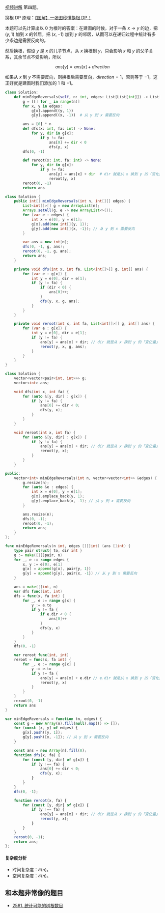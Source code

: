 [视频讲解](https://www.bilibili.com/video/BV1PV411N76R/) 第四题。

换根 DP 原理：[【图解】一张图秒懂换根 DP！](https://leetcode.cn/problems/sum-of-distances-in-tree/solution/tu-jie-yi-zhang-tu-miao-dong-huan-gen-dp-6bgb/)

本题可以先计算出以 $0$ 为根时的答案：在建图的时候，对于一条 $x\rightarrow y$ 的边，把 $(y,1)$ 加到 $x$ 的邻居，把 $(x,-1)$ 加到 $y$ 的邻居，从而可以在递归过程中统计有多少条边是需要反向的。

然后换根，假设 $y$ 是 $x$ 的儿子节点，从 $x$ 换根到 $y$，只会影响 $x$ 和 $y$ 的父子关系，其余节点不受影响，所以

$$
\textit{ans}[y] = \textit{ans}[x] + \textit{direction}
$$

如果从 $x$ 到 $y$ 不需要反向，则换根后需要反向，$\textit{direction}=1$，否则等于 $-1$，这正好就是建图时我们添加的 $1$ 和 $-1$。

```py [sol-Python3]
class Solution:
    def minEdgeReversals(self, n: int, edges: List[List[int]]) -> List[int]:
        g = [[] for _ in range(n)]
        for x, y in edges:
            g[x].append((y, 1))
            g[y].append((x, -1))  # 从 y 到 x 需要反向

        ans = [0] * n
        def dfs(x: int, fa: int) -> None:
            for y, dir in g[x]:
                if y != fa:
                    ans[0] += dir < 0
                    dfs(y, x)
        dfs(0, -1)

        def reroot(x: int, fa: int) -> None:
            for y, dir in g[x]:
                if y != fa:
                    ans[y] = ans[x] + dir  # dir 就是从 x 换到 y 的「变化量」
                    reroot(y, x)
        reroot(0, -1)
        return ans
```

```java [sol-Java]
class Solution {
    public int[] minEdgeReversals(int n, int[][] edges) {
        List<int[]>[] g = new ArrayList[n];
        Arrays.setAll(g, e -> new ArrayList<>());
        for (var e : edges) {
            int x = e[0], y = e[1];
            g[x].add(new int[]{y, 1});
            g[y].add(new int[]{x, -1}); // 从 y 到 x 需要反向
        }

        var ans = new int[n];
        dfs(0, -1, g, ans);
        reroot(0, -1, g, ans);
        return ans;
    }

    private void dfs(int x, int fa, List<int[]>[] g, int[] ans) {
        for (var e : g[x]) {
            int y = e[0], dir = e[1];
            if (y != fa) {
                if (dir < 0) {
                    ans[0]++;
                }
                dfs(y, x, g, ans);
            }
        }
    }

    private void reroot(int x, int fa, List<int[]>[] g, int[] ans) {
        for (var e : g[x]) {
            int y = e[0], dir = e[1];
            if (y != fa) {
                ans[y] = ans[x] + dir; // dir 就是从 x 换到 y 的「变化量」
                reroot(y, x, g, ans);
            }
        }
    }
}
```

```cpp [sol-C++]
class Solution {
    vector<vector<pair<int, int>>> g;
    vector<int> ans;

    void dfs(int x, int fa) {
        for (auto &[y, dir] : g[x]) {
            if (y != fa) {
                ans[0] += dir < 0;
                dfs(y, x);
            }
        }
    }

    void reroot(int x, int fa) {
        for (auto &[y, dir] : g[x]) {
            if (y != fa) {
                ans[y] = ans[x] + dir; // dir 就是从 x 换到 y 的「变化量」
                reroot(y, x);
            }
        }
    }

public:
    vector<int> minEdgeReversals(int n, vector<vector<int>> &edges) {
        g.resize(n);
        for (auto &e : edges) {
            int x = e[0], y = e[1];
            g[x].emplace_back(y, 1);
            g[y].emplace_back(x, -1); // 从 y 到 x 需要反向
        }

        ans.resize(n);
        dfs(0, -1);
        reroot(0, -1);
        return ans;
    }
};
```

```go [sol-Go]
func minEdgeReversals(n int, edges [][]int) (ans []int) {
	type pair struct{ to, dir int }
	g := make([][]pair, n)
	for _, e := range edges {
		x, y := e[0], e[1]
		g[x] = append(g[x], pair{y, 1})
		g[y] = append(g[y], pair{x, -1}) // 从 y 到 x 需要反向
	}

	ans = make([]int, n)
	var dfs func(int, int)
	dfs = func(x, fa int) {
		for _, e := range g[x] {
			y := e.to
			if y != fa {
				if e.dir < 0 {
					ans[0]++
				}
				dfs(y, x)
			}
		}
	}
	dfs(0, -1)

	var reroot func(int, int)
	reroot = func(x, fa int) {
		for _, e := range g[x] {
			y := e.to
			if y != fa {
				ans[y] = ans[x] + e.dir // e.dir 就是从 x 换到 y 的「变化量」
				reroot(y, x)
			}
		}
	}
	reroot(0, -1)
	return ans
}
```

```js [sol-JavaScript]
var minEdgeReversals = function (n, edges) {
    const g = new Array(n).fill(null).map(() => []);
    for (const [x, y] of edges) {
        g[x].push([y, 1]);
        g[y].push([x, -1]); // 从 y 到 x 需要反向
    }

    const ans = new Array(n).fill(0);
    function dfs(x, fa) {
        for (const [y, dir] of g[x]) {
            if (y !== fa) {
                ans[0] += dir < 0;
                dfs(y, x);
            }
        }
    }
    dfs(0, -1);

    function reroot(x, fa) {
        for (const [y, dir] of g[x]) {
            if (y !== fa) {
                ans[y] = ans[x] + dir; // dir 就是从 x 换到 y 的「变化量」
                reroot(y, x);
            }
        }
    }
    reroot(0, -1);
    return ans;
};
```

#### 复杂度分析

- 时间复杂度：$\mathcal{O}(n)$。
- 空间复杂度：$\mathcal{O}(n)$。

## 和本题非常像的题目

- [2581. 统计可能的树根数目](https://leetcode.cn/problems/count-number-of-possible-root-nodes/)
